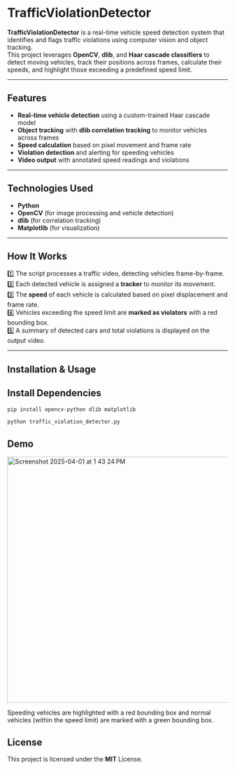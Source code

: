 # TrafficViolationDetector 

**TrafficViolationDetector** is a real-time vehicle speed detection system that identifies and flags traffic violations using computer vision and object tracking.  
This project leverages **OpenCV**, **dlib**, and **Haar cascade classifiers** to detect moving vehicles, track their positions across frames, calculate their speeds, and highlight those exceeding a predefined speed limit.  

---

## Features  
- **Real-time vehicle detection** using a custom-trained Haar cascade model  
- **Object tracking** with **dlib correlation tracking** to monitor vehicles across frames  
- **Speed calculation** based on pixel movement and frame rate  
- **Violation detection** and alerting for speeding vehicles  
- **Video output** with annotated speed readings and violations  

---

## Technologies Used  
- **Python** 
- **OpenCV** (for image processing and vehicle detection)  
- **dlib** (for correlation tracking)  
- **Matplotlib** (for visualization)  

---

## How It Works  

1️⃣ The script processes a traffic video, detecting vehicles frame-by-frame.  
2️⃣ Each detected vehicle is assigned a **tracker** to monitor its movement.  
3️⃣ The **speed** of each vehicle is calculated based on pixel displacement and frame rate.  
4️⃣ Vehicles exceeding the speed limit are **marked as violators** with a red bounding box.  
5️⃣ A summary of detected cars and total violations is displayed on the output video.  

---

## Installation & Usage  

## **Install Dependencies**  
```bash
pip install opencv-python dlib matplotlib

python traffic_violation_detector.py
```

## **Demo**
<img width="561" alt="Screenshot 2025-04-01 at 1 43 24 PM" src="https://github.com/user-attachments/assets/22fe132f-08cf-419f-a441-b5f5bdd30a0f" />

Speeding vehicles are highlighted with a red bounding box and normal vehicles (within the speed limit) are marked with a green bounding box.


## License
This project is licensed under the **MIT** License.

